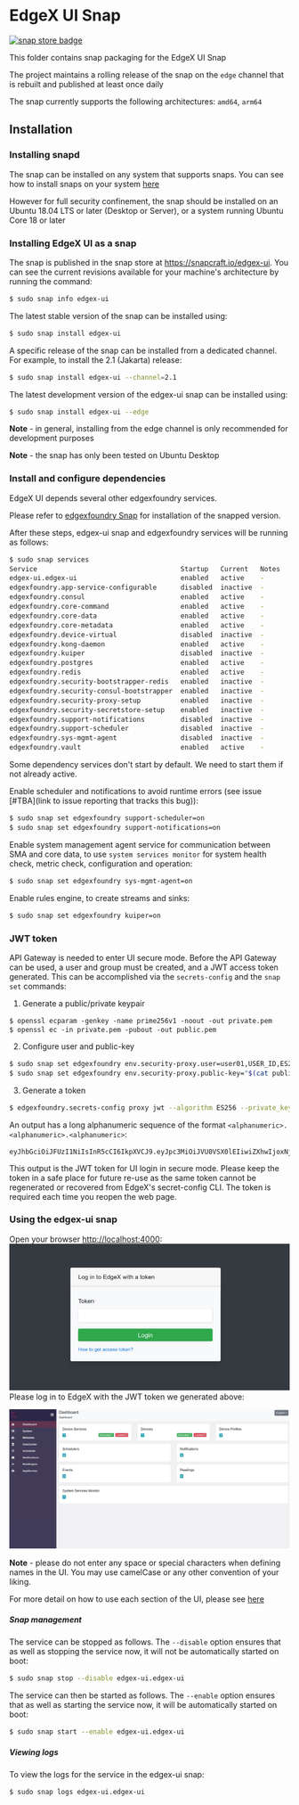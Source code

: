 # EdgeX UI Snap
[![snap store badge](https://raw.githubusercontent.com/snapcore/snap-store-badges/master/EN/%5BEN%5D-snap-store-black-uneditable.png)](https://snapcraft.io/edgex-ui)

This folder contains snap packaging for the EdgeX UI Snap

The project maintains a rolling release of the snap on the `edge` channel that is rebuilt and published at least once daily

The snap currently supports the following architectures: `amd64`, `arm64`

## Installation

### Installing snapd

The snap can be installed on any system that supports snaps. You can see how to install snaps on your system [here](https://snapcraft.io/docs/installing-snapd)

However for full security confinement, the snap should be installed on an Ubuntu 18.04 LTS or later (Desktop or Server), or a system running Ubuntu Core 18 or later

### Installing EdgeX UI as a snap
The snap is published in the snap store at https://snapcraft.io/edgex-ui.
You can see the current revisions available for your machine's architecture by running the command:

```bash
$ sudo snap info edgex-ui
```

The latest stable version of the snap can be installed using:

```bash
$ sudo snap install edgex-ui
```

A specific release of the snap can be installed from a dedicated channel. For example, to install the 2.1 (Jakarta) release:

```bash
$ sudo snap install edgex-ui --channel=2.1
```

The latest development version of the edgex-ui snap can be installed using:

```bash
$ sudo snap install edgex-ui --edge
```

**Note** - in general, installing from the edge channel is only recommended for development purposes

**Note** - the snap has only been tested on Ubuntu Desktop

### Install and configure dependencies
EdgeX UI depends several other edgexfoundry services. 

Please refer to [edgexfoundry Snap](https://github.com/edgexfoundry/edgex-go/blob/main/snap/README.md) for installation of the snapped version.

After these steps, edgex-ui snap and edgexfoundry services will be running as follows:

```bash
$ sudo snap services
Service                                    Startup   Current   Notes
edgex-ui.edgex-ui                          enabled   active    -
edgexfoundry.app-service-configurable      disabled  inactive  -
edgexfoundry.consul                        enabled   active    -
edgexfoundry.core-command                  enabled   active    -
edgexfoundry.core-data                     enabled   active    -
edgexfoundry.core-metadata                 enabled   active    -
edgexfoundry.device-virtual                disabled  inactive  -
edgexfoundry.kong-daemon                   enabled   active    -
edgexfoundry.kuiper                        disabled  inactive  -
edgexfoundry.postgres                      enabled   active    -
edgexfoundry.redis                         enabled   active    -
edgexfoundry.security-bootstrapper-redis   enabled   inactive  -
edgexfoundry.security-consul-bootstrapper  enabled   inactive  -
edgexfoundry.security-proxy-setup          enabled   inactive  -
edgexfoundry.security-secretstore-setup    enabled   inactive  -
edgexfoundry.support-notifications         disabled  inactive  -
edgexfoundry.support-scheduler             disabled  inactive  -
edgexfoundry.sys-mgmt-agent                disabled  inactive  -
edgexfoundry.vault                         enabled   active    -
```

Some dependency services don't start by default. We need to start them if not already active.

Enable scheduler and notifications to avoid runtime errors (see issue [#TBA](link to issue reporting that tracks this bug)):

```bash
$ sudo snap set edgexfoundry support-scheduler=on 
$ sudo snap set edgexfoundry support-notifications=on 
```

Enable system management agent service for communication between SMA and core data, to use `system services monitor` for system health check, metric check, configuration and operation:

```bash
$ sudo snap set edgexfoundry sys-mgmt-agent=on
```

Enable rules engine, to create streams and sinks:

```bash
$ sudo snap set edgexfoundry kuiper=on
```

### JWT token

API Gateway is needed to enter UI secure mode. Before the API Gateway can be used, a user and group must be created, and a JWT access token generated. This can be accomplished via the `secrets-config` and  the `snap set` commands:

1. Generate a public/private keypair

```
$ openssl ecparam -genkey -name prime256v1 -noout -out private.pem
$ openssl ec -in private.pem -pubout -out public.pem
```

2. Configure user and public-key

```bash
$ sudo snap set edgexfoundry env.security-proxy.user=user01,USER_ID,ES256
$ sudo snap set edgexfoundry env.security-proxy.public-key="$(cat public.pem)"
```

3. Generate a token

```bash
$ edgexfoundry.secrets-config proxy jwt --algorithm ES256 --private_key private.pem --id USER_ID --expiration=1h
```

An output has a long alphanumeric sequence of the format `<alphanumeric>.<alphanumeric>.<alphanumeric>`:

```
eyJhbGciOiJFUzI1NiIsInR5cCI6IkpXVCJ9.eyJpc3MiOiJVU0VSX0lEIiwiZXhwIjoxNjM1OTM1NjYxLCJuYmYiOjE2MzU5MzIwNjEsImlhdCI6MTYzNTkzMjA2MX0.Kzsu_3L7wVNbjAbGfNatmyVtsmDaodOG_b5nCHKywU327xdfqpgno1g3ai1yu8hz6pG0_2eHnordCSWxaPFoMA
```

This output is the JWT token for UI login in secure mode. Please keep the token in a safe place for future re-use as the same token cannot be regenerated or recovered from EdgeX's secret-config CLI. The token is required each time you reopen the web page.

### Using the edgex-ui snap

Open your browser [http://localhost:4000](http://localhost:4000/):![](./local/assets/ui-login.jpg)
Please log in to EdgeX with the JWT token we generated above:

![](./local/assets/ui-homepage.jpg)

**Note** - please do not enter any space or special characters when defining names in the UI. You may use camelCase or any other convention of your liking.

For more detail on how to use each section of the UI, please see [here](https://docs.edgexfoundry.org/2.1/getting-started/tools/Ch-GUI/#general)

##### Snap management

The service can be stopped as follows. The `--disable` option
ensures that as well as stopping the service now, it will not be automatically started on boot:

```bash
$ sudo snap stop --disable edgex-ui.edgex-ui
```

The service can then be started as follows. The `--enable` option
ensures that as well as starting the service now, it will be automatically started on boot:

```bash
$ sudo snap start --enable edgex-ui.edgex-ui
```

##### Viewing logs

To view the logs for the service in the edgex-ui snap:

```
$ sudo snap logs edgex-ui.edgex-ui
```

